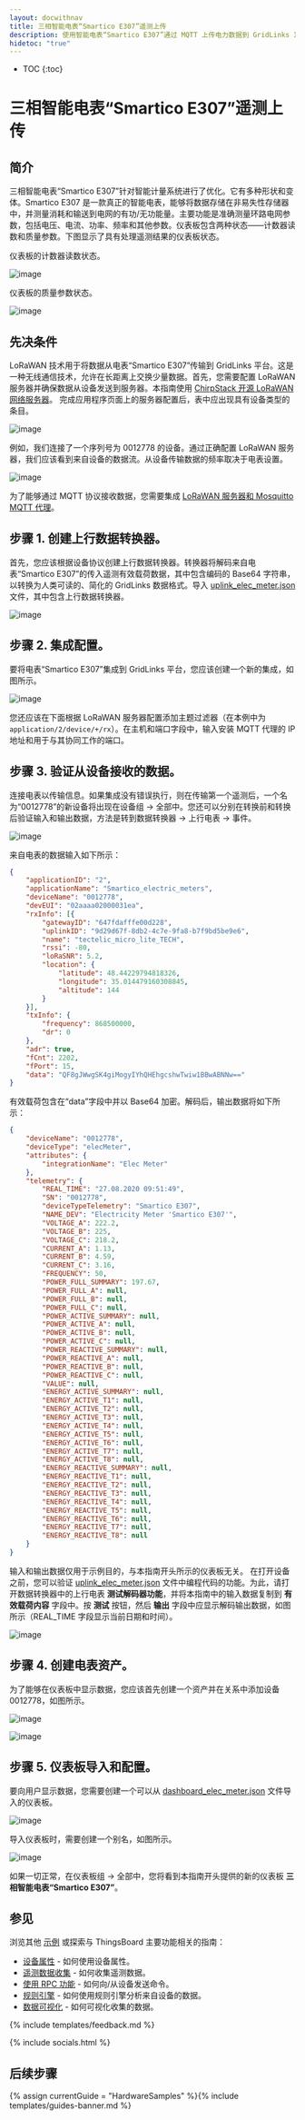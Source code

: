 ```yaml
---
layout: docwithnav
title: 三相智能电表“Smartico E307”遥测上传
description: 使用智能电表“Smartico E307”通过 MQTT 上传电力数据到 GridLinks IoT 平台的示例。
hidetoc: "true"
---
```


* TOC
{:toc}

# 三相智能电表“Smartico E307”遥测上传
## 简介
三相智能电表“Smartico E307”针对智能计量系统进行了优化。它有多种形状和变体。Smartico E307 是一款真正的智能电表，能够将数据存储在非易失性存储器中，并测量消耗和输送到电网的有功/无功能量。主要功能是准确测量环路电网参数，包括电压、电流、功率、频率和其他参数。仪表板包含两种状态——计数器读数和质量参数。下图显示了具有处理遥测结果的仪表板状态。

仪表板的计数器读数状态。

![image](/images/samples/smartico/elec-meter-lorawan/MainDash1.PNG)

仪表板的质量参数状态。

![image](/images/samples/smartico/elec-meter-lorawan/MainDash2.PNG)

## 先决条件
LoRaWAN 技术用于将数据从电表“Smartico E307”传输到 GridLinks 平台。这是一种无线通信技术，允许在长距离上交换少量数据。首先，您需要配置 LoRaWAN 服务器并确保数据从设备发送到服务器。本指南使用 [ChirpStack 开源 LoRaWAN 网络服务器](https://www.chirpstack.io/application-server/)。
完成应用程序页面上的服务器配置后，表中应出现具有设备类型的条目。

![image](/images/samples/smartico/elec-meter-lorawan/Lora1.PNG)

例如，我们连接了一个序列号为 0012778 的设备。通过正确配置 LoRaWAN 服务器，我们应该看到来自设备的数据流。从设备传输数据的频率取决于电表设置。

![image](/images/samples/smartico/elec-meter-lorawan/Lora2.PNG)

为了能够通过 MQTT 协议接收数据，您需要集成 [LoRaWAN 服务器和 Mosquitto MQTT 代理](https://www.chirpstack.io/application-server/integrations/mqtt/)。
## 步骤 1. 创建上行数据转换器。
首先，您应该根据设备协议创建上行数据转换器。转换器将解码来自电表“Smartico E307”的传入遥测有效载荷数据，其中包含编码的 Base64 字符串，以转换为人类可读的、简化的 GridLinks 数据格式。导入 [uplink_elec_meter.json](/docs/samples/smartico/elec-meter-lorawan/resources/uplink_elec_meter.json) 文件，其中包含上行数据转换器。

![image](/images/samples/smartico/elec-meter-lorawan/uplink.PNG)

## 步骤 2. 集成配置。
要将电表“Smartico E307”集成到 GridLinks 平台，您应该创建一个新的集成，如图所示。

![image](/images/samples/smartico/elec-meter-lorawan/Integration.PNG)

您还应该在下面根据 LoRaWAN 服务器配置添加主题过滤器（在本例中为 ``` application/2/device/+/rx ```）。在主机和端口字段中，输入安装 MQTT 代理的 IP 地址和用于与其协同工作的端口。
## 步骤 3. 验证从设备接收的数据。
连接电表以传输信息。如果集成没有错误执行，则在传输第一个遥测后，一个名为“0012778”的新设备将出现在设备组 → 全部中。您还可以分别在转换前和转换后验证输入和输出数据，方法是转到数据转换器 → 上行电表 → 事件。

![image](/images/samples/smartico/elec-meter-lorawan/verifying.PNG)

来自电表的数据输入如下所示：
```json
{
    "applicationID": "2",
    "applicationName": "Smartico_electric_meters",
    "deviceName": "0012778",
    "devEUI": "02aaaa02000031ea",
    "rxInfo": [{
        "gatewayID": "647fdafffe00d228",
        "uplinkID": "9d29d67f-8db2-4c7e-9fa8-b7f9bd5be9e6",
        "name": "tectelic_micro_lite_TECH",
        "rssi": -80,
        "loRaSNR": 5.2,
        "location": {
            "latitude": 48.44229794818326,
            "longitude": 35.014479160308845,
            "altitude": 144
        }
    }],
    "txInfo": {
        "frequency": 868500000,
        "dr": 0
    },
    "adr": true,
    "fCnt": 2202,
    "fPort": 15,
    "data": "QF8gJWwgSK4giMogyIYhQHEhgcshwTwiw1BBwABNNw=="
}
```
有效载荷包含在“data”字段中并以 Base64 加密。解码后，输出数据将如下所示：
```json
{
    "deviceName": "0012778",
    "deviceType": "elecMeter",
    "attributes": {
        "integrationName": "Elec Meter"
    },
    "telemetry": {
        "REAL_TIME": "27.08.2020 09:51:49",
        "SN": "0012778",
        "deviceTypeTelemetry": "Smartico E307",
        "NAME_DEV": "Electricity Meter 'Smartico E307'",
        "VOLTAGE_A": 222.2,
        "VOLTAGE_B": 225,
        "VOLTAGE_C": 218.2,
        "CURRENT_A": 1.13,
        "CURRENT_B": 4.59,
        "CURRENT_C": 3.16,
        "FREQUENCY": 50,
        "POWER_FULL_SUMMARY": 197.67,
        "POWER_FULL_A": null,
        "POWER_FULL_B": null,
        "POWER_FULL_C": null,
        "POWER_ACTIVE_SUMMARY": null,
        "POWER_ACTIVE_A": null,
        "POWER_ACTIVE_B": null,
        "POWER_ACTIVE_C": null,
        "POWER_REACTIVE_SUMMARY": null,
        "POWER_REACTIVE_A": null,
        "POWER_REACTIVE_B": null,
        "POWER_REACTIVE_C": null,
        "VALUE": null,
        "ENERGY_ACTIVE_SUMMARY": null,
        "ENERGY_ACTIVE_T1": null,
        "ENERGY_ACTIVE_T2": null,
        "ENERGY_ACTIVE_T3": null,
        "ENERGY_ACTIVE_T4": null,
        "ENERGY_ACTIVE_T5": null,
        "ENERGY_ACTIVE_T6": null,
        "ENERGY_ACTIVE_T7": null,
        "ENERGY_ACTIVE_T8": null,
        "ENERGY_REACTIVE_SUMMARY": null,
        "ENERGY_REACTIVE_T1": null,
        "ENERGY_REACTIVE_T2": null,
        "ENERGY_REACTIVE_T3": null,
        "ENERGY_REACTIVE_T4": null,
        "ENERGY_REACTIVE_T5": null,
        "ENERGY_REACTIVE_T6": null,
        "ENERGY_REACTIVE_T7": null,
        "ENERGY_REACTIVE_T8": null
    }
}
```
输入和输出数据仅用于示例目的，与本指南开头所示的仪表板无关。
在打开设备之前，您可以验证 [uplink_elec_meter.json](/docs/samples/smartico/elec-meter-lorawan/resources/uplink_elec_meter.json) 文件中编程代码的功能。为此，请打开数据转换器中的上行电表 **测试解码器功能**，并将本指南中的输入数据复制到 **有效载荷内容** 字段中。按 **测试** 按钮，然后 **输出** 字段中应显示解码输出数据，如图所示（REAL_TIME 字段显示当前日期和时间）。

![image](/images/samples/smartico/elec-meter-lorawan/verifyingUplink.PNG)

## 步骤 4. 创建电表资产。
为了能够在仪表板中显示数据，您应该首先创建一个资产并在关系中添加设备 0012778，如图所示。

![image](/images/samples/smartico/elec-meter-lorawan/asset1.PNG)

![image](/images/samples/smartico/elec-meter-lorawan/asset2.PNG)

## 步骤 5. 仪表板导入和配置。
要向用户显示数据，您需要创建一个可以从 [dashboard_elec_meter.json](/docs/samples/smartico/elec-meter-lorawan/resources/dashboard_elec_meter.json) 文件导入的仪表板。

![image](/images/samples/smartico/elec-meter-lorawan/dash1.PNG)

导入仪表板时，需要创建一个别名，如图所示。

![image](/images/samples/smartico/elec-meter-lorawan/dash2.PNG)

如果一切正常，在仪表板组 → 全部中，您将看到本指南开头提供的新的仪表板 **三相智能电表“Smartico E307”**。

## 参见

浏览其他 [示例](/docs/samples) 或探索与 ThingsBoard 主要功能相关的指南：

- [设备属性](/docs/user-guide/attributes/) - 如何使用设备属性。
- [遥测数据收集](/docs/user-guide/telemetry/) - 如何收集遥测数据。
- [使用 RPC 功能](/docs/user-guide/rpc/) - 如何向/从设备发送命令。
- [规则引擎](/docs/user-guide/rule-engine/) - 如何使用规则引擎分析来自设备的数据。
- [数据可视化](/docs/user-guide/visualization/) - 如何可视化收集的数据。

{% include templates/feedback.md %}

{% include socials.html %}

## 后续步骤

{% assign currentGuide = "HardwareSamples" %}{% include templates/guides-banner.md %}